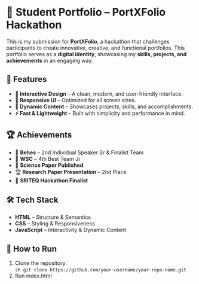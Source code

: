 # 🚀 Student Portfolio – PortXFolio Hackathon  

This is my submission for **PortXFolio**, a hackathon that challenges participants to create innovative, creative, and functional portfolios. This portfolio serves as a **digital identity**, showcasing my **skills, projects, and achievements** in an engaging way.  

## 🌟 Features  
- **📌 Interactive Design** – A clean, modern, and user-friendly interface.  
- **🎨 Responsive UI** – Optimized for all screen sizes.  
- **📂 Dynamic Content** – Showcases projects, skills, and accomplishments.  
- **⚡ Fast & Lightweight** – Built with simplicity and performance in mind.  

## 🏆 Achievements  
- 🥈 **Behes** – 2nd Individual Speaker Sr & Finalist Team  
- 🏅 **WSC** – 4th Best Team Jr  
- 📜 **Science Paper Published**  
- 🏆 **Research Paper Presentation** – 2nd Place  
- 🚀 **SRITEQ Hackathon Finalist**  

## 🛠️ Tech Stack  
- **HTML** – Structure & Semantics  
- **CSS** – Styling & Responsiveness  
- **JavaScript** – Interactivity & Dynamic Content  

## 📌 How to Run  
1. Clone the repository:  
   ```sh git clone https://github.com/your-username/your-repo-name.git```
2. Run index.html

